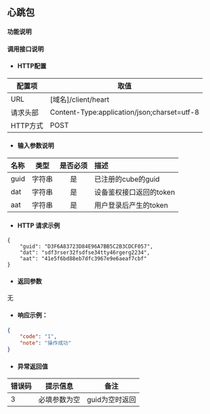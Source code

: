 ﻿## 心跳包

####  功能说明



####  调用接口说明

- #### HTTP配置

| 配置项    | 取值                                       |
| ------    | ---------------------------------------- |
| URL       | [域名]/client/heart              |
| 请求头部  | Content-Type:application/json;charset=utf-8 |
| HTTP方式  | POST                                     |

- #### 输入参数说明


|  名称     |类型       | 是否必须  | 描述   |
| :-------- | :-------: | :-------: |  :----- |
| guid  | 字符串    | 是  |  已注册的cube的guid|
| dat   | 字符串    | 是  | 设备鉴权接口返回的token|
| aat   | 字符串    | 是  |  用户登录后产生的token|




- #### HTTP 请求示例

```
{
    "guid": "D3F6A83723D84E96A7BB5C2B3CDCF057",
    "dat": "sdf3rser32fsdfse34tty46rgerg2234",
    "aat": "41e5f6bd88eb7dfc3967e9e6aeaf7cbf"
}
```

- #### 返回参数

无



- #### 响应示例：

```json
{
    "code": "1",
    "note": "操作成功"
}
```

- #### 异常返回值

| 错误码  | 提示信息 | 备注   |
| ----  | ---- | ---- |
| 3  |  必填参数为空 |  guid为空时返回 |





